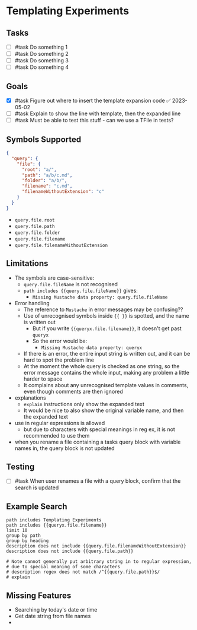 # Templating Experiments

## Tasks

- [ ] #task Do something 1
- [ ] #task Do something 2
- [ ] #task Do something 3
- [ ] #task Do something 4

## Goals

- [x] #task Figure out where to insert the template expansion code ✅ 2023-05-02
- [ ] #task Explain to show the line with template, then the expanded line
- [ ] #task Must be able to test this stuff - can we use a TFile in tests?

## Symbols Supported

<!-- snippet: QueryContext.test.QueryContext_should_construct_a_QueryContext_from_a_path.approved.json -->
```json
{
  "query": {
    "file": {
      "root": "a/",
      "path": "a/b/c.md",
      "folder": "a/b/",
      "filename": "c.md",
      "filenameWithoutExtension": "c"
    }
  }
}
```
<!-- endSnippet -->

- `query.file.root`
- `query.file.path`
- `query.file.folder`
- `query.file.filename`
- `query.file.filenameWithoutExtension`

## Limitations

- The symbols are case-sensitive:
  - `query.file.fileName` is not recognised
  - `path includes {{query.file.fileName}}` gives:
    - `Missing Mustache data property: query.file.fileName`
- Error handling
  - The reference to `Mustache` in error messages may be confusing??
  - Use of unrecognised symbols inside `{{ }}` is spotted, and the name is written out
    - But if you write `{{queryx.file.filename}}`, it doesn't get past `queryx`
    - So the error would be:
      - `Missing Mustache data property: queryx`
  - If there is an error, the entire input string is written out, and it can be hard to spot the problem line
  - At the moment the whole query is checked as one string, so the error message contains the whole input, making any problem a little harder to space
  - It complains about any unrecognised template values in comments, even though comments are then ignored
- explanations
  - `explain` instructions only show the expanded text
  - It would be nice to also show the original variable name, and then the expanded text
- use in regular expressions is allowed
  - but due to characters with special meanings in reg ex, it is not recommended to use them
- when you rename a file containing a tasks query block with variable names in, the query block is not updated

## Testing

- [ ] #task When user renames a file with a query block, confirm that the search is updated

## Example Search

```tasks
path includes Templating Experiments
path includes {{queryx.file.filename}}
limit 10
group by path
group by heading
description does not include {{query.file.filenameWithoutExtension}}
description does not include {{query.file.path}}

# Note cannot generally put arbitrary string in to regular expression,
# due to special meaning of some characters
# description regex does not match /^{{query.file.path}}$/
# explain
```

## Missing Features

- Searching by today's date or time
- Get date string from file names
-
